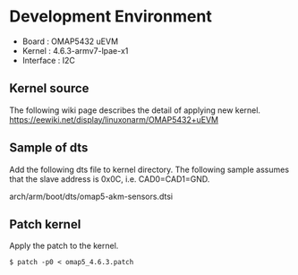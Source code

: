 # Development Environment
* Board : OMAP5432 uEVM
* Kernel : 4.6.3-armv7-lpae-x1
* Interface : I2C

## Kernel source
The following wiki page describes the detail of applying new kernel.
https://eewiki.net/display/linuxonarm/OMAP5432+uEVM

## Sample of dts
Add the following dts file to kernel directory.
The following sample assumes that the slave address is 0x0C, i.e. CAD0=CAD1=GND.

arch/arm/boot/dts/omap5-akm-sensors.dtsi

## Patch kernel
Apply the patch to the kernel.

~~~
$ patch -p0 < omap5_4.6.3.patch
~~~

